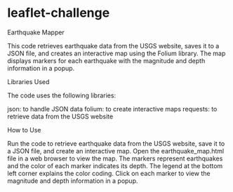# leaflet-challenge
Earthquake Mapper

This code retrieves earthquake data from the USGS website, saves it to a JSON file, and creates an interactive map using the Folium library. The map displays markers for each earthquake with the magnitude and depth information in a popup.

Libraries Used

The code uses the following libraries:

json: to handle JSON data
folium: to create interactive maps
requests: to retrieve data from the USGS website

How to Use

Run the code to retrieve earthquake data from the USGS website, save it to a JSON file, and create an interactive map.
Open the earthquake_map.html file in a web browser to view the map.
The markers represent earthquakes and the color of each marker indicates its depth. The legend at the bottom left corner explains the color coding.
Click on each marker to view the magnitude and depth information in a popup.
